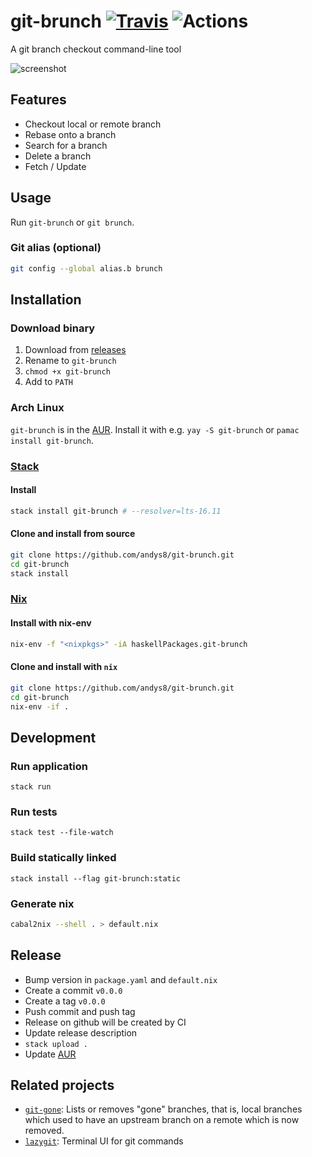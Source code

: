 # git-brunch [![Travis](https://travis-ci.org/andys8/git-brunch.svg?branch=master)](https://travis-ci.org/andys8/git-brunch) ![Actions](https://github.com/andys8/git-brunch/workflows/CI/badge.svg)

A git branch checkout command-line tool

![screenshot](https://raw.githubusercontent.com/andys8/git-brunch/master/screenshot.png)

## Features

- Checkout local or remote branch
- Rebase onto a branch
- Search for a branch
- Delete a branch
- Fetch / Update

## Usage

Run `git-brunch` or `git brunch`.

### Git alias (optional)

```sh
git config --global alias.b brunch
```

## Installation

### Download binary

1. Download from [releases](https://github.com/andys8/git-brunch/releases)
1. Rename to `git-brunch`
1. `chmod +x git-brunch`
1. Add to `PATH`

### Arch Linux

`git-brunch` is in the [AUR](https://aur.archlinux.org/packages/git-brunch).
Install it with e.g. `yay -S git-brunch` or `pamac install git-brunch`.

### [Stack](https://haskellstack.org)

#### Install

```sh
stack install git-brunch # --resolver=lts-16.11
```

#### Clone and install from source

```sh
git clone https://github.com/andys8/git-brunch.git
cd git-brunch
stack install
```

### [Nix](https://nixos.org/nix)

#### Install with nix-env

```sh
nix-env -f "<nixpkgs>" -iA haskellPackages.git-brunch
```

#### Clone and install with `nix`

```sh
git clone https://github.com/andys8/git-brunch.git
cd git-brunch
nix-env -if .
```

## Development

### Run application

```shell
stack run
```

### Run tests

```shell
stack test --file-watch
```

### Build statically linked

```shell
stack install --flag git-brunch:static
```

### Generate nix

```sh
cabal2nix --shell . > default.nix
```

## Release

- Bump version in `package.yaml` and `default.nix`
- Create a commit `v0.0.0`
- Create a tag `v0.0.0`
- Push commit and push tag
- Release on github will be created by CI
- Update release description
- `stack upload .`
- Update [AUR](https://aur.archlinux.org/cgit/aur.git/tree/PKGBUILD?h=git-brunch#n3)

## Related projects

- [`git-gone`](https://github.com/lunaryorn/git-gone): Lists or removes "gone" branches, that is, local branches which used to have an upstream branch on a remote which is now removed.
- [`lazygit`](https://github.com/jesseduffield/lazygit): Terminal UI for git commands
